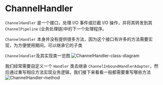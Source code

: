 # ChannelHandler
`ChannelHandler` 是一个接口，处理 I/O 事件或拦截 I/O 操作，并将其转发到其 `ChannelPipeline` (业务处理链)中的下一个处理程序。

`ChannelHandler` 本身并没有提供很多方法，因为这个接口有许多的方法需要实现，为方便使用期间，可以继承它的子类

`ChannelHandler`及其实现类一览图
![ChannelHandler-class-diagram](/assets/ChannelHandler-class-diagram.jpg)

我们经常需要自定义一个 `Handler` 类去继承 `ChannelInboundHandlerAdapter`，然后通过重写相应方法实现业务逻辑，我们接下来看看一般都需要重写哪些方法
![ChannelHandler-method](/assets/ChannelHandler-method.jpg)
